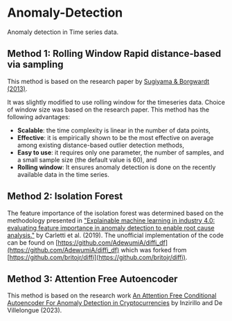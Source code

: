 # Anomaly-Detection

Anomaly detection in Time series data.  

## **Method 1: Rolling Window Rapid distance-based via sampling**

This method is based on the research paper by [Sugiyama & Borgwardt (2013)](https://papers.nips.cc/paper_files/paper/2013/file/d296c101daa88a51f6ca8cfc1ac79b50-Paper.pdf). 

It was slightly modified to use rolling window for the timeseries data. Choice of window size was based on the research paper. This method has the following advantages:

* **Scalable**: the time complexity is linear in the number of data points,
* **Effective**: it is empirically shown to be the most effective on average among existing distance-based outlier detection methods,
* **Easy to use**: it requires only one parameter, the number of samples, and a small sample size (the default value is 60), and
* **Rolling window**: It ensures anomaly detection is done on the recently available data in the time series. 

## **Method 2: Isolation Forest**

The feature importance of the isolation forest was determined based on the methodology presented in ["Explainable machine learning in industry 4.0: evaluating feature importance in anomaly detection to enable root cause analysis."](https://ieeexplore.ieee.org/abstract/document/8913901) by Carletti et al. (2019). 
The unofficial implementation of the code can be found on [https://github.com/AdewumiA/diffi_df](https://github.com/AdewumiA/diffi_df) which was forked from [https://github.com/britojr/diffi](https://github.com/britojr/diffi). 

## **Method 3: Attention Free Autoencoder**

This method is based on the research work [An Attention Free Conditional Autoencoder For Anomaly Detection in Cryptocurrencies](https://arxiv.org/abs/2304.10614) by Inzirillo and De Villelongue (2023).
